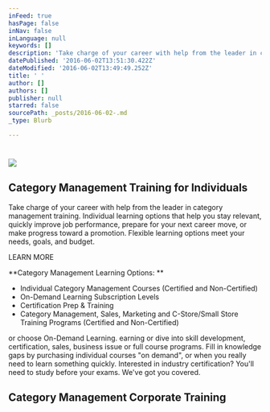 ```yaml
---
inFeed: true
hasPage: false
inNav: false
inLanguage: null
keywords: []
description: 'Take charge of your career with help from the leader in category management training. Individual learning options that help you stay relevant, quickly improve job performance, prepare for your next career move, or make progress toward a promotion. Flexible learning options meet your needs, goals, and budget.'
datePublished: '2016-06-02T13:51:30.422Z'
dateModified: '2016-06-02T13:49:49.252Z'
title: ' '
author: []
authors: []
publisher: null
starred: false
sourcePath: _posts/2016-06-02-.md
_type: Blurb

---
```

# ![](https://the-grid-user-content.s3-us-west-2.amazonaws.com/34c45cad-b7b1-41cf-8991-08e68d604c37.png)

## Category Management Training for Individuals

Take charge of your career with help from the leader in category management training. Individual learning options that help you stay relevant, quickly improve job performance, prepare for your next career move, or make progress toward a promotion. Flexible learning options meet your needs, goals, and budget.

LEARN MORE 

**Category Management Learning Options: **

* Individual Category Management Courses (Certified and Non-Certified)
* On-Demand Learning Subscription Levels
* Certification Prep & Training
* Category Management, Sales, Marketing and C-Store/Small Store Training Programs (Certified and Non-Certified)

or choose On-Demand Learning. earning or dive into skill development, certification, sales, business issue or full course programs. Fill in knowledge gaps by purchasing individual courses "on demand", or when you really need to learn something quickly. Interested in industry certification? You'll need to study before your exams. We've got you covered. 

## Category Management Corporate Training